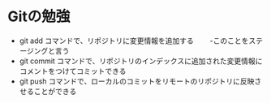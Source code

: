 # Gitの勉強
- git add コマンドで、リポジトリに変更情報を追加する
　　-このことをステージングと言う 
- git commit コマンドで、リポジトリのインデックスに追加された変更情報にコメントをつけてコミットできる
- git push コマンドで、ローカルのコミットをリモートのリポジトリに反映させることができる
